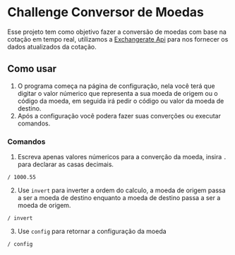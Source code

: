 # Challenge Conversor de Moedas
Esse projeto tem como objetivo fazer a conversão de moedas com base na cotação em tempo real, utilizamos a [Exchangerate Api](https://app.exchangerate-api.com/) para nos fornecer os dados atualizados da cotação.

## Como usar
1. O programa começa na página de configuração, nela você terá que digitar o valor númerico que representa a sua moeda de origem ou o código da moeda, em seguida irá pedir o código ou valor da moeda de destino.
2. Após a configuração você podera fazer suas converções ou executar comandos.

### Comandos

1. Escreva apenas valores númericos para a converção da moeda, insira `.` para declarar as casas decimais.

```
/ 1000.55
```

2. Use `invert` para inverter a ordem do calculo, a moeda de origem passa a ser a moeda de destino enquanto a moeda de destino passa a ser a moeda de origem.

```
/ invert
```

3. Use `config` para retornar a configuração da moeda

```
/ config
```
